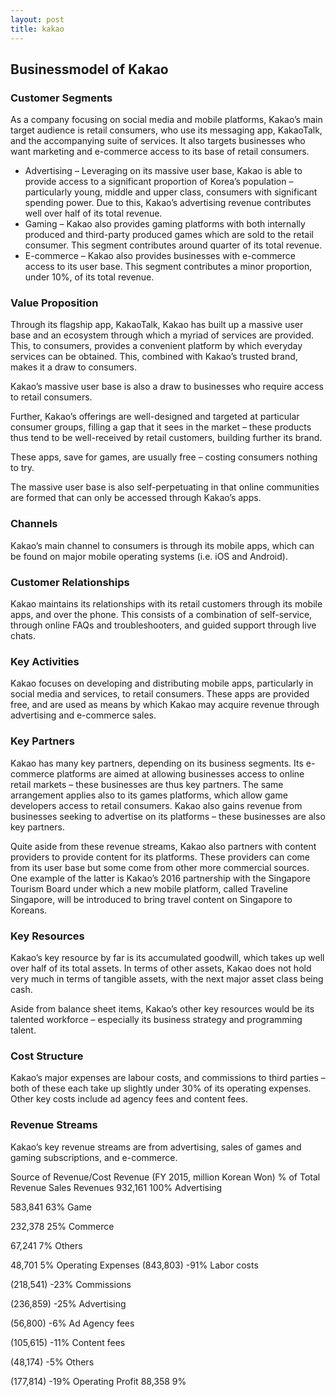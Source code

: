 ```yaml
---
layout: post
title: kakao
---
```


Businessmodel of Kakao
-----------------------

### Customer Segments

As a company focusing on social media and mobile platforms, Kakao’s main target audience is retail consumers, who use its messaging app, KakaoTalk, and the accompanying suite of services. It also targets businesses who want marketing and e-commerce access to its base of retail consumers.

 * Advertising – Leveraging on its massive user base, Kakao is able to provide access to a significant proportion of Korea’s population – particularly young, middle and upper class, consumers with significant spending power. Due to this, Kakao’s advertising revenue contributes well over half of its total revenue.
* Gaming – Kakao also provides gaming platforms with both internally produced and third-party produced games which are sold to the retail consumer. This segment contributes around quarter of its total revenue.
* E-commerce – Kakao also provides businesses with e-commerce access to its user base. This segment contributes a minor proportion, under 10%, of its total revenue.
 ### Value Proposition

Through its flagship app, KakaoTalk, Kakao has built up a massive user base and an ecosystem through which a myriad of services are provided. This, to consumers, provides a convenient platform by which everyday services can be obtained. This, combined with Kakao’s trusted brand, makes it a draw to consumers.

Kakao’s massive user base is also a draw to businesses who require access to retail consumers.

Further, Kakao’s offerings are well-designed and targeted at particular consumer groups, filling a gap that it sees in the market – these products thus tend to be well-received by retail customers, building further its brand.

These apps, save for games, are usually free – costing consumers nothing to try.

The massive user base is also self-perpetuating in that online communities are formed that can only be accessed through Kakao’s apps.

### Channels

Kakao’s main channel to consumers is through its mobile apps, which can be found on major mobile operating systems (i.e. iOS and Android).

### Customer Relationships

Kakao maintains its relationships with its retail customers through its mobile apps, and over the phone. This consists of a combination of self-service, through online FAQs and troubleshooters, and guided support through live chats.

### Key Activities

Kakao focuses on developing and distributing mobile apps, particularly in social media and services, to retail consumers. These apps are provided free, and are used as means by which Kakao may acquire revenue through advertising and e-commerce sales.

### Key Partners

Kakao has many key partners, depending on its business segments. Its e-commerce platforms are aimed at allowing businesses access to online retail markets – these businesses are thus key partners. The same arrangement applies also to its games platforms, which allow game developers access to retail consumers. Kakao also gains revenue from businesses seeking to advertise on its platforms – these businesses are also key partners.

Quite aside from these revenue streams, Kakao also partners with content providers to provide content for its platforms. These providers can come from its user base but some come from other more commercial sources. One example of the latter is Kakao’s 2016 partnership with the Singapore Tourism Board under which a new mobile platform, called Traveline Singapore, will be introduced to bring travel content on Singapore to Koreans.

### Key Resources

Kakao’s key resource by far is its accumulated goodwill, which takes up well over half of its total assets. In terms of other assets, Kakao does not hold very much in terms of tangible assets, with the next major asset class being cash.

Aside from balance sheet items, Kakao’s other key resources would be its talented workforce – especially its business strategy and programming talent.

### Cost Structure

Kakao’s major expenses are labour costs, and commissions to third parties – both of these each take up slightly under 30% of its operating expenses. Other key costs include ad agency fees and content fees.

### Revenue Streams

Kakao’s key revenue streams are from advertising, sales of games and gaming subscriptions, and e-commerce.

   Source of Revenue/Cost Revenue (FY 2015, million Korean Won) % of Total Revenue   Sales Revenues 932,161 100%    Advertising

 583,841 63%    Game

 232,378 25%    Commerce

 67,241 7%    Others

 48,701 5%   Operating Expenses (843,803) -91%    Labor costs

 (218,541) -23%    Commissions

 (236,859) -25%    Advertising

 (56,800) -6%    Ad Agency fees

 (105,615) -11%    Content fees

 (48,174) -5%    Others

 (177,814) -19%   Operating Profit 88,358 9%
